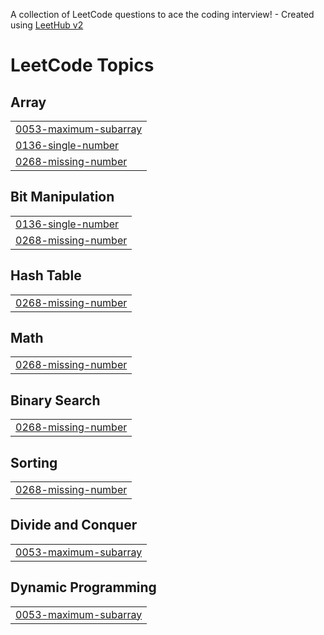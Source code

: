 A collection of LeetCode questions to ace the coding interview! - Created using [LeetHub v2](https://github.com/arunbhardwaj/LeetHub-2.0)
<!---LeetCode Topics Start-->
# LeetCode Topics
## Array
|  |
| ------- |
| [0053-maximum-subarray](https://github.com/Swanee-2106/LeetCode/tree/master/0053-maximum-subarray) |
| [0136-single-number](https://github.com/Swanee-2106/LeetCode/tree/master/0136-single-number) |
| [0268-missing-number](https://github.com/Swanee-2106/LeetCode/tree/master/0268-missing-number) |
## Bit Manipulation
|  |
| ------- |
| [0136-single-number](https://github.com/Swanee-2106/LeetCode/tree/master/0136-single-number) |
| [0268-missing-number](https://github.com/Swanee-2106/LeetCode/tree/master/0268-missing-number) |
## Hash Table
|  |
| ------- |
| [0268-missing-number](https://github.com/Swanee-2106/LeetCode/tree/master/0268-missing-number) |
## Math
|  |
| ------- |
| [0268-missing-number](https://github.com/Swanee-2106/LeetCode/tree/master/0268-missing-number) |
## Binary Search
|  |
| ------- |
| [0268-missing-number](https://github.com/Swanee-2106/LeetCode/tree/master/0268-missing-number) |
## Sorting
|  |
| ------- |
| [0268-missing-number](https://github.com/Swanee-2106/LeetCode/tree/master/0268-missing-number) |
## Divide and Conquer
|  |
| ------- |
| [0053-maximum-subarray](https://github.com/Swanee-2106/LeetCode/tree/master/0053-maximum-subarray) |
## Dynamic Programming
|  |
| ------- |
| [0053-maximum-subarray](https://github.com/Swanee-2106/LeetCode/tree/master/0053-maximum-subarray) |
<!---LeetCode Topics End-->